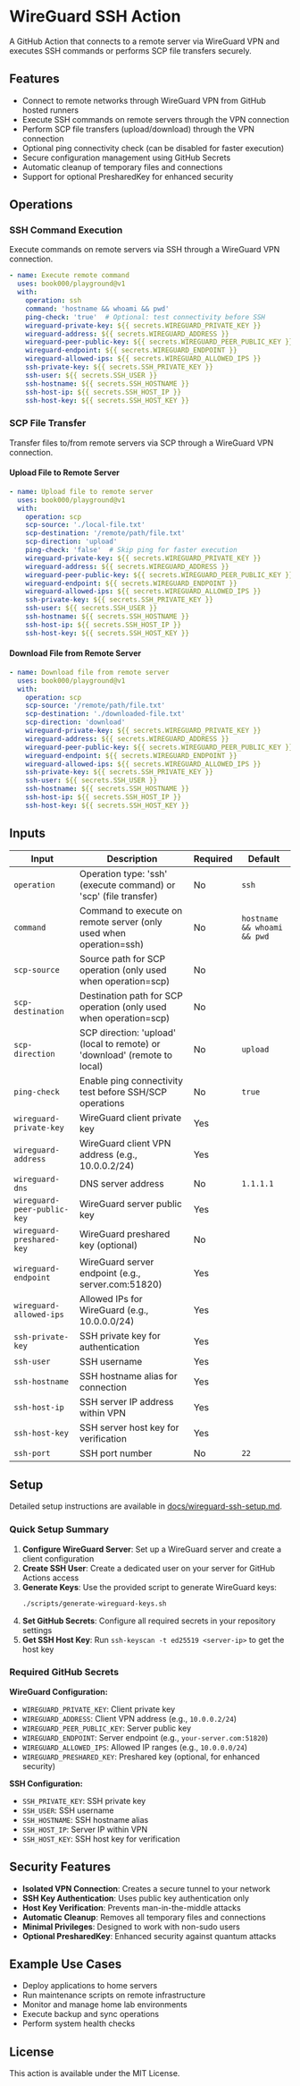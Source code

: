 # WireGuard SSH Action

A GitHub Action that connects to a remote server via WireGuard VPN and executes SSH commands or performs SCP file transfers securely.

## Features

- Connect to remote networks through WireGuard VPN from GitHub hosted runners
- Execute SSH commands on remote servers through the VPN connection
- Perform SCP file transfers (upload/download) through the VPN connection
- Optional ping connectivity check (can be disabled for faster execution)
- Secure configuration management using GitHub Secrets
- Automatic cleanup of temporary files and connections
- Support for optional PresharedKey for enhanced security

## Operations

### SSH Command Execution

Execute commands on remote servers via SSH through a WireGuard VPN connection.

```yaml
- name: Execute remote command
  uses: book000/playground@v1
  with:
    operation: ssh
    command: 'hostname && whoami && pwd'
    ping-check: 'true'  # Optional: test connectivity before SSH
    wireguard-private-key: ${{ secrets.WIREGUARD_PRIVATE_KEY }}
    wireguard-address: ${{ secrets.WIREGUARD_ADDRESS }}
    wireguard-peer-public-key: ${{ secrets.WIREGUARD_PEER_PUBLIC_KEY }}
    wireguard-endpoint: ${{ secrets.WIREGUARD_ENDPOINT }}
    wireguard-allowed-ips: ${{ secrets.WIREGUARD_ALLOWED_IPS }}
    ssh-private-key: ${{ secrets.SSH_PRIVATE_KEY }}
    ssh-user: ${{ secrets.SSH_USER }}
    ssh-hostname: ${{ secrets.SSH_HOSTNAME }}
    ssh-host-ip: ${{ secrets.SSH_HOST_IP }}
    ssh-host-key: ${{ secrets.SSH_HOST_KEY }}
```

### SCP File Transfer

Transfer files to/from remote servers via SCP through a WireGuard VPN connection.

#### Upload File to Remote Server

```yaml
- name: Upload file to remote server
  uses: book000/playground@v1
  with:
    operation: scp
    scp-source: './local-file.txt'
    scp-destination: '/remote/path/file.txt'
    scp-direction: 'upload'
    ping-check: 'false'  # Skip ping for faster execution
    wireguard-private-key: ${{ secrets.WIREGUARD_PRIVATE_KEY }}
    wireguard-address: ${{ secrets.WIREGUARD_ADDRESS }}
    wireguard-peer-public-key: ${{ secrets.WIREGUARD_PEER_PUBLIC_KEY }}
    wireguard-endpoint: ${{ secrets.WIREGUARD_ENDPOINT }}
    wireguard-allowed-ips: ${{ secrets.WIREGUARD_ALLOWED_IPS }}
    ssh-private-key: ${{ secrets.SSH_PRIVATE_KEY }}
    ssh-user: ${{ secrets.SSH_USER }}
    ssh-hostname: ${{ secrets.SSH_HOSTNAME }}
    ssh-host-ip: ${{ secrets.SSH_HOST_IP }}
    ssh-host-key: ${{ secrets.SSH_HOST_KEY }}
```

#### Download File from Remote Server

```yaml
- name: Download file from remote server
  uses: book000/playground@v1
  with:
    operation: scp
    scp-source: '/remote/path/file.txt'
    scp-destination: './downloaded-file.txt'
    scp-direction: 'download'
    wireguard-private-key: ${{ secrets.WIREGUARD_PRIVATE_KEY }}
    wireguard-address: ${{ secrets.WIREGUARD_ADDRESS }}
    wireguard-peer-public-key: ${{ secrets.WIREGUARD_PEER_PUBLIC_KEY }}
    wireguard-endpoint: ${{ secrets.WIREGUARD_ENDPOINT }}
    wireguard-allowed-ips: ${{ secrets.WIREGUARD_ALLOWED_IPS }}
    ssh-private-key: ${{ secrets.SSH_PRIVATE_KEY }}
    ssh-user: ${{ secrets.SSH_USER }}
    ssh-hostname: ${{ secrets.SSH_HOSTNAME }}
    ssh-host-ip: ${{ secrets.SSH_HOST_IP }}
    ssh-host-key: ${{ secrets.SSH_HOST_KEY }}
```

## Inputs

| Input | Description | Required | Default |
|-------|-------------|----------|---------|
| `operation` | Operation type: 'ssh' (execute command) or 'scp' (file transfer) | No | `ssh` |
| `command` | Command to execute on remote server (only used when operation=ssh) | No | `hostname && whoami && pwd` |
| `scp-source` | Source path for SCP operation (only used when operation=scp) | No | |
| `scp-destination` | Destination path for SCP operation (only used when operation=scp) | No | |
| `scp-direction` | SCP direction: 'upload' (local to remote) or 'download' (remote to local) | No | `upload` |
| `ping-check` | Enable ping connectivity test before SSH/SCP operations | No | `true` |
| `wireguard-private-key` | WireGuard client private key | Yes | |
| `wireguard-address` | WireGuard client VPN address (e.g., 10.0.0.2/24) | Yes | |
| `wireguard-dns` | DNS server address | No | `1.1.1.1` |
| `wireguard-peer-public-key` | WireGuard server public key | Yes | |
| `wireguard-preshared-key` | WireGuard preshared key (optional) | No | |
| `wireguard-endpoint` | WireGuard server endpoint (e.g., server.com:51820) | Yes | |
| `wireguard-allowed-ips` | Allowed IPs for WireGuard (e.g., 10.0.0.0/24) | Yes | |
| `ssh-private-key` | SSH private key for authentication | Yes | |
| `ssh-user` | SSH username | Yes | |
| `ssh-hostname` | SSH hostname alias for connection | Yes | |
| `ssh-host-ip` | SSH server IP address within VPN | Yes | |
| `ssh-host-key` | SSH server host key for verification | Yes | |
| `ssh-port` | SSH port number | No | `22` |

## Setup

Detailed setup instructions are available in [docs/wireguard-ssh-setup.md](docs/wireguard-ssh-setup.md).

### Quick Setup Summary

1. **Configure WireGuard Server**: Set up a WireGuard server and create a client configuration
2. **Create SSH User**: Create a dedicated user on your server for GitHub Actions access
3. **Generate Keys**: Use the provided script to generate WireGuard keys:
   ```bash
   ./scripts/generate-wireguard-keys.sh
   ```
4. **Set GitHub Secrets**: Configure all required secrets in your repository settings
5. **Get SSH Host Key**: Run `ssh-keyscan -t ed25519 <server-ip>` to get the host key

### Required GitHub Secrets

**WireGuard Configuration:**
- `WIREGUARD_PRIVATE_KEY`: Client private key
- `WIREGUARD_ADDRESS`: Client VPN address (e.g., `10.0.0.2/24`)
- `WIREGUARD_PEER_PUBLIC_KEY`: Server public key
- `WIREGUARD_ENDPOINT`: Server endpoint (e.g., `your-server.com:51820`)
- `WIREGUARD_ALLOWED_IPS`: Allowed IP ranges (e.g., `10.0.0.0/24`)
- `WIREGUARD_PRESHARED_KEY`: Preshared key (optional, for enhanced security)

**SSH Configuration:**
- `SSH_PRIVATE_KEY`: SSH private key
- `SSH_USER`: SSH username
- `SSH_HOSTNAME`: SSH hostname alias
- `SSH_HOST_IP`: Server IP within VPN
- `SSH_HOST_KEY`: SSH host key for verification

## Security Features

- **Isolated VPN Connection**: Creates a secure tunnel to your network
- **SSH Key Authentication**: Uses public key authentication only
- **Host Key Verification**: Prevents man-in-the-middle attacks
- **Automatic Cleanup**: Removes all temporary files and connections
- **Minimal Privileges**: Designed to work with non-sudo users
- **Optional PresharedKey**: Enhanced security against quantum attacks

## Example Use Cases

- Deploy applications to home servers
- Run maintenance scripts on remote infrastructure
- Monitor and manage home lab environments
- Execute backup and sync operations
- Perform system health checks

## License

This action is available under the MIT License.
